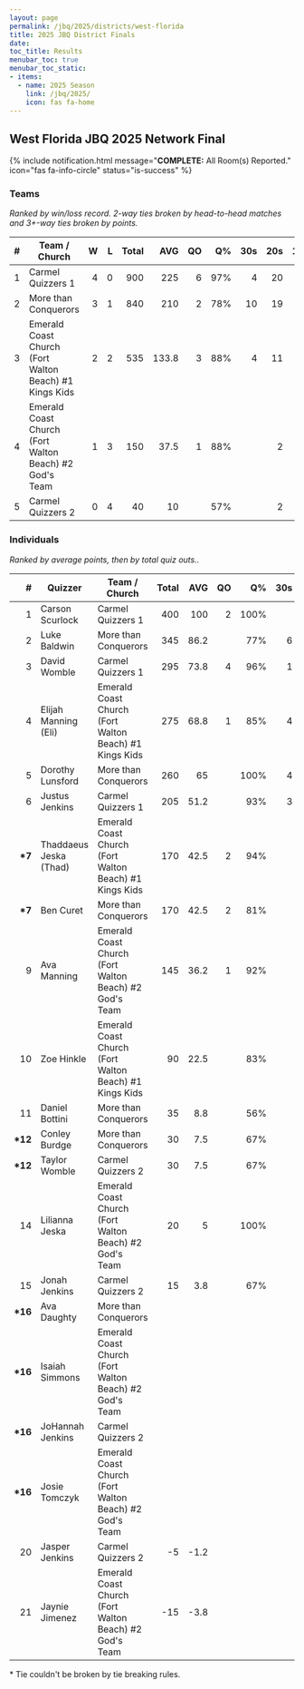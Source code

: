```yaml
---
layout: page
permalink: /jbq/2025/districts/west-florida
title: 2025 JBQ District Finals
date: 
toc_title: Results
menubar_toc: true
menubar_toc_static:
- items:
  - name: 2025 Season
    link: /jbq/2025/
    icon: fas fa-home
---
```



## West Florida JBQ 2025 Network Final

{% include notification.html
   message="<b>COMPLETE:</b> All Room(s) Reported."
   icon="fas fa-info-circle"
   status="is-success" %}


### Teams

*Ranked by win/loss record. 2-way ties broken by head-to-head matches and 3+-way ties broken by points.*

| # | Team / Church | W | L | Total | AVG | QO | Q% | 30s | 20s | 10s |
|--:|---|--:|--:|--:|--:|--:|--:|--:|--:|--:|
| 1 | Carmel Quizzers 1 | 4 | 0 | 900 | 225 | 6 | 97% | 4 | 20 | 33 |
| 2 | More than Conquerors | 3 | 1 | 840 | 210 | 2 | 78% | 10 | 19 | 25 |
| 3 | Emerald Coast Church (Fort Walton Beach) #1 Kings Kids | 2 | 2 | 535 | 133.8 | 3 | 88% | 4 | 11 | 22 |
| 4 | Emerald Coast Church (Fort Walton Beach) #2 God's Team | 1 | 3 | 150 | 37.5 | 1 | 88% |  | 2 | 12 |
| 5 | Carmel Quizzers 2 | 0 | 4 | 40 | 10 |  | 57% |  | 2 | 2 |

### Individuals

*Ranked by average points, then by total quiz outs..*

| # | Quizzer | Team / Church | Total | AVG | QO | Q% | 30s | 20s | 10s |
|--:|---|---|--:|--:|--:|--:|--:|--:|--:|
| 1 | Carson Scurlock | Carmel Quizzers 1 | 400 | 100 | 2 | 100% |  | 19 |  |
| 2 | Luke Baldwin | More than Conquerors | 345 | 86.2 |  | 77% | 6 | 11 |  |
| 3 | David Womble | Carmel Quizzers 1 | 295 | 73.8 | 4 | 96% | 1 |  | 23 |
| 4 | Elijah Manning (Eli) | Emerald Coast Church (Fort Walton Beach) #1 Kings Kids | 275 | 68.8 | 1 | 85% | 4 | 5 | 8 |
| 5 | Dorothy Lunsford | More than Conquerors | 260 | 65 |  | 100% | 4 | 7 |  |
| 6 | Justus Jenkins | Carmel Quizzers 1 | 205 | 51.2 |  | 93% | 3 | 1 | 10 |
| **\*7** | Thaddaeus Jeska (Thad) | Emerald Coast Church (Fort Walton Beach) #1 Kings Kids | 170 | 42.5 | 2 | 94% |  | 1 | 14 |
| **\*7** | Ben Curet | More than Conquerors | 170 | 42.5 | 2 | 81% |  |  | 17 |
| 9 | Ava Manning | Emerald Coast Church (Fort Walton Beach) #2 God's Team | 145 | 36.2 | 1 | 92% |  | 2 | 10 |
| 10 | Zoe Hinkle | Emerald Coast Church (Fort Walton Beach) #1 Kings Kids | 90 | 22.5 |  | 83% |  | 5 |  |
| 11 | Daniel Bottini | More than Conquerors | 35 | 8.8 |  | 56% |  | 1 | 4 |
| **\*12** | Conley Burdge | More than Conquerors | 30 | 7.5 |  | 67% |  |  | 4 |
| **\*12** | Taylor Womble | Carmel Quizzers 2 | 30 | 7.5 |  | 67% |  | 2 |  |
| 14 | Lilianna Jeska | Emerald Coast Church (Fort Walton Beach) #2 God's Team | 20 | 5 |  | 100% |  |  | 2 |
| 15 | Jonah Jenkins | Carmel Quizzers 2 | 15 | 3.8 |  | 67% |  |  | 2 |
| **\*16** | Ava Daughty | More than Conquerors |  |  |  |  |  |  |  |
| **\*16** | Isaiah Simmons | Emerald Coast Church (Fort Walton Beach) #2 God's Team |  |  |  |  |  |  |  |
| **\*16** | JoHannah Jenkins | Carmel Quizzers 2 |  |  |  |  |  |  |  |
| **\*16** | Josie Tomczyk | Emerald Coast Church (Fort Walton Beach) #2 God's Team |  |  |  |  |  |  |  |
| 20 | Jasper Jenkins | Carmel Quizzers 2 | -5 | -1.2 |  |  |  |  |  |
| 21 | Jaynie Jimenez | Emerald Coast Church (Fort Walton Beach) #2 God's Team | -15 | -3.8 |  |  |  |  |  |

\* Tie couldn't be broken by tie breaking rules.

